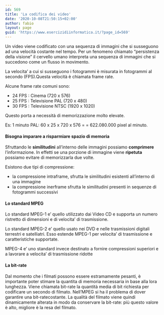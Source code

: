 ```yaml
---
id: 569
title: 'La codifica dei video'
date: '2020-10-08T21:50:15+02:00'
author: fabio
layout: page
guid: 'https://www.esercizidiinformatica.it/?page_id=569'
---
```


Un video viene codificato con una sequenza di immagini che si susseguono ad una velocità costante nel tempo. Per un fenomeno chiamato “persistenza della visione” il cervello umano interpreta una sequenza di immagini che si succedono come un flusso in movimento.

La velocita’ a cui si susseguono i fotogrammi è misurata in fotogrammi al secondo (FPS).Questa velocità è chiamata frame rate.

Alcune frame rate comuni sono:

- 24 FPS : Cinema (720 x 576)
- 25 FPS : Televisione PAL (720 x 480)
- 30 FPS : Televisione NTSC (1920 x 1020)

Questo porta a necessità di memorizzazione molto elevate.

Es: 1 minuto PAL: 60 x 25 x 720 x 576 = = 622.080.000 pixel al minuto.

#### Bisogna imparare a risparmiare spazio di memoria

Sfruttando le **similitudini** all’interno delle immagini possiamo **comprimere** l’informazione. In effetti se una porzione di immagine viene **ripetuta** possiamo evitare di memorizzarla due volte.

Esistono due tipi di compressione:

- la compressione intraframe, sfrutta le similitudini esistenti all’interno di una immagine
- la compressione inerframe sfrutta le similitudini presenti in sequenze di fotogrammi successivi

#### Lo standard MPEG

Lo standard MPEG-1 e’ quello utilizzato dai Video CD e supporta un numero ristretto di dimensioni e di velocita’ di trasmissione.

Lo standard MPEG-2 e’ quello usato nei DVD e nelle trasmissioni digitali terrestri e satelliatri. Esso estende MPEG-1 per velocita’ di trasmissione e caratteristiche supportate.

MPEG-4 e’ uno standard invece destinato a fornire compressioni superiori e a lavorare a velocita’ di trasmissione ridotte

#### La bit-rate

Dal momento che i filmati possono essere estramamente pesanti, è importante poter stimare la quantita di memoria necessaria in base alla lora lunghezza. Viene chiamata bit-rate la quantità media di bit richiesta per codificare un secondo di filmato. Nell’MPEG si ha il problema di dover garantire una bit-ratecostante. La qualità del filmato viene quindi dinamicamente alterata in modo da conservare la bit-rate: più questo valore è alto, migliore è la resa del filmato.